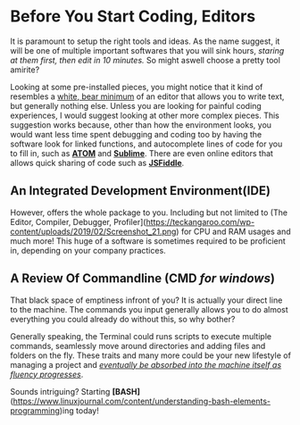 # Before You Start Coding, Editors

It is paramount to setup the right tools and ideas. As the name suggest, it will be one of multiple important softwares that you will sink hours, *staring at them first, then edit in 10 minutes.* So might aswell choose a pretty tool amirite? 

Looking at some pre-installed pieces, you might notice that it kind of resembles a [white, bear minimum](https://websitesdiy.org/wp-content/uploads/tuts/notepad0001/1-notepad-website.png) of an editor that allows you to write text, but generally nothing else. 
Unless you are looking for painful coding experiences, I would suggest looking at other more complex pieces. This suggestion works because, other than how the environment looks, you would want less time spent debugging and coding too by having the software look for linked functions, and autocomplete lines of code for you to fill in, such as **[ATOM](https://atom.io/)** and **[Sublime](https://www.sublimetext.com/)**. There are even online editors that allows quick sharing of code such as **[JSFiddle](https://jsfiddle.net/OceanXIS/tnpgcw1k/)**.

## An Integrated Development Environment(IDE) 
However, offers the whole package to you. Including but not limited to (The Editor, Compiler, Debugger, Profiler](https://teckangaroo.com/wp-content/uploads/2019/02/Screenshot_21.png) for CPU and RAM usages and much more! This huge of a software is sometimes required to be proficient in, depending on your company practices.

## A Review Of Commandline (CMD *for windows*)
That black space of emptiness infront of you? It is actually your direct line to the machine. The commands you input generally allows you to do almost everything you could already do without this, so why bother?

Generally speaking, the Terminal could runs scripts to execute multiple commands, seamlessly move around directories and adding files and folders on the fly. These traits and many more could be your new lifestyle of managing a project and *[eventually be absorbed into the machine itself as fluency progresses](https://dev.to/nrobinson2000/why-you-need-terminal-bpd)*.

Sounds intriguing? Starting **[BASH]**(https://www.linuxjournal.com/content/understanding-bash-elements-programming)ing today!
